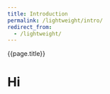 ```yaml
---
title: Introduction
permalink: /lightweight/intro/
redirect_from:
  - /lightweight/
---
```


{{page.title}}

# Hi
